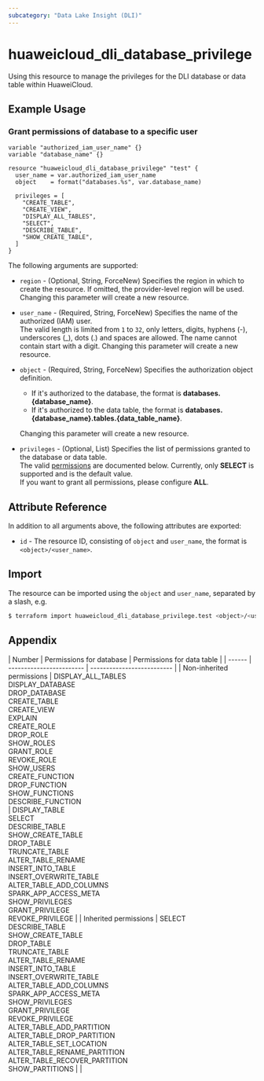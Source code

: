 ```yaml
---
subcategory: "Data Lake Insight (DLI)"
---
```


# huaweicloud_dli_database_privilege

Using this resource to manage the privileges for the DLI database or data table within HuaweiCloud.

## Example Usage

### Grant permissions of database to a specific user

```hcl
variable "authorized_iam_user_name" {}
variable "database_name" {}

resource "huaweicloud_dli_database_privilege" "test" {
  user_name = var.authorized_iam_user_name
  object    = format("databases.%s", var.database_name)

  privileges = [
    "CREATE_TABLE",
    "CREATE_VIEW",
    "DISPLAY_ALL_TABLES",
    "SELECT",
    "DESCRIBE_TABLE",
    "SHOW_CREATE_TABLE",
  ]
}
```

The following arguments are supported:

* `region` - (Optional, String, ForceNew) Specifies the region in which to create the resource.
  If omitted, the provider-level region will be used. Changing this parameter will create a new resource.

* `user_name` - (Required, String, ForceNew) Specifies the name of the authorized (IAM) user.  
  The valid length is limited from `1` to `32`, only letters, digits, hyphens (-), underscores (_), dots (.) and spaces
  are allowed. The name cannot contain start with a digit.
  Changing this parameter will create a new resource.

* `object` - (Required, String, ForceNew) Specifies the authorization object definition.
  + If it's authorized to the database, the format is **databases.{database_name}**.
  + If it's authorized to the data table, the format is **databases.{database_name}.tables.{data_table_name}**.

  Changing this parameter will create a new resource.

* `privileges` - (Optional, List) Specifies the list of permissions granted to the database or data table.  
  The valid [permissions](#permissions_for_database_and_table) are documented below.
  Currently, only **SELECT** is supported and is the default value.  
  If you want to grant all permissions, please configure **ALL**.

## Attribute Reference

In addition to all arguments above, the following attributes are exported:

* `id` - The resource ID, consisting of `object` and `user_name`, the format is `<object>/<user_name>`.

## Import

The resource can be imported using the `object` and `user_name`, separated by a slash, e.g.

```bash
$ terraform import huaweicloud_dli_database_privilege.test <object>/<user_name>
```

## Appendix

<a name="permissions_for_database_and_table"></a>
| Number | Permissions for database | Permissions for data table |
| ------ | ------------------------ | -------------------------- |
| Non-inherited permissions | DISPLAY_ALL_TABLES<br>DISPLAY_DATABASE<br>DROP_DATABASE<br>CREATE_TABLE<br>CREATE_VIEW<br>EXPLAIN<br>CREATE_ROLE<br>DROP_ROLE<br>SHOW_ROLES<br>GRANT_ROLE<br>REVOKE_ROLE<br>SHOW_USERS<br>CREATE_FUNCTION<br>DROP_FUNCTION<br>SHOW_FUNCTIONS<br>DESCRIBE_FUNCTION<br> | DISPLAY_TABLE<br>SELECT<br>DESCRIBE_TABLE<br>SHOW_CREATE_TABLE<br>DROP_TABLE<br>TRUNCATE_TABLE<br>ALTER_TABLE_RENAME<br>INSERT_INTO_TABLE<br>INSERT_OVERWRITE_TABLE<br>ALTER_TABLE_ADD_COLUMNS<br>SPARK_APP_ACCESS_META<br>SHOW_PRIVILEGES<br>GRANT_PRIVILEGE<br>REVOKE_PRIVILEGE |
| Inherited permissions | SELECT<br>DESCRIBE_TABLE<br>SHOW_CREATE_TABLE<br>DROP_TABLE<br>TRUNCATE_TABLE<br>ALTER_TABLE_RENAME<br>INSERT_INTO_TABLE<br>INSERT_OVERWRITE_TABLE<br>ALTER_TABLE_ADD_COLUMNS<br>SPARK_APP_ACCESS_META<br>SHOW_PRIVILEGES<br>GRANT_PRIVILEGE<br>REVOKE_PRIVILEGE<br>ALTER_TABLE_ADD_PARTITION<br>ALTER_TABLE_DROP_PARTITION<br>ALTER_TABLE_SET_LOCATION<br>ALTER_TABLE_RENAME_PARTITION<br>ALTER_TABLE_RECOVER_PARTITION<br>SHOW_PARTITIONS |  |
